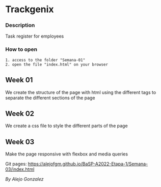 # Trackgenix

### Description

Task register for employees

### How to open

```
1. access to the folder "Semana-01"
2. open the file "index.html" on your browser
```

## Week 01

We create the structure of the page with html using the different tags to separate the different sections of the page

## Week 02

We create a css file to style the different parts of the page

## Week 03

Make the page responsive with flexbox and media queries

Git pages: https://alejofgm.github.io/BaSP-A2022-Etapa-1/Semana-03/index.html

_By Alejo Gonzalez_
